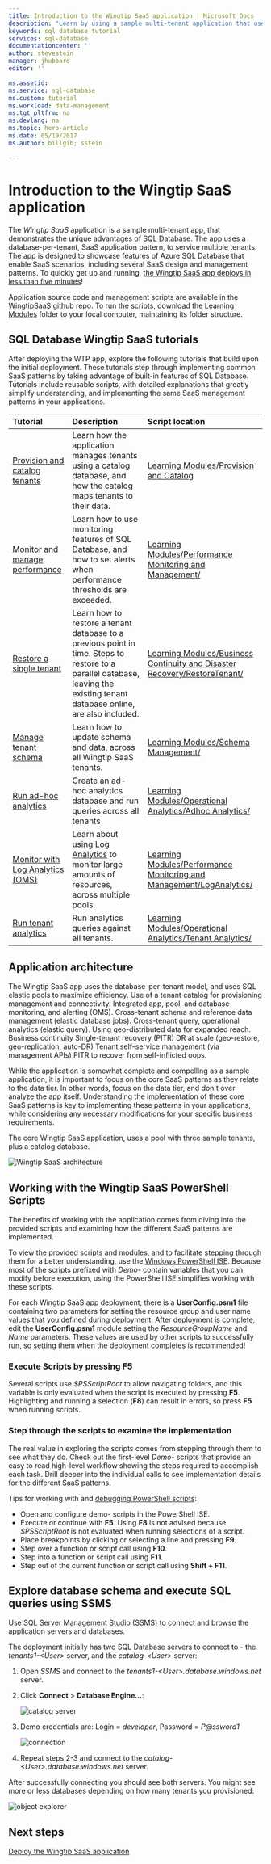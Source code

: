 ```yaml
---
title: Introduction to the Wingtip SaaS application | Microsoft Docs 
description: "Learn by using a sample multi-tenant application that uses Azure SQL Database, the Wingtip SaaS app"
keywords: sql database tutorial
services: sql-database
documentationcenter: ''
author: stevestein
manager: jhubbard
editor: ''

ms.assetid: 
ms.service: sql-database
ms.custom: tutorial
ms.workload: data-management
ms.tgt_pltfrm: na
ms.devlang: na
ms.topic: hero-article
ms.date: 05/19/2017
ms.author: billgib; sstein

---
```

# Introduction to the Wingtip SaaS application

The *Wingtip SaaS* application is a sample multi-tenant app, that demonstrates the unique advantages of SQL Database. The app uses a database-per-tenant, SaaS application pattern, to service multiple tenants. The app is designed to showcase features of Azure SQL Database that enable SaaS scenarios, including several SaaS design and management patterns. To quickly get up and running, [the Wingtip SaaS app deploys in less than five minutes](sql-database-saas-tutorial.md)!

Application source code and management scripts are available in the [WingtipSaaS](https://github.com/Microsoft/WingtipSaaS) github repo. To run the scripts, download the [Learning Modules](https://github.com/Microsoft/WingtipSaaS/tree/master/Learning%20Modules) folder to your local computer, maintaining its folder structure.

## SQL Database Wingtip SaaS tutorials

After deploying the WTP app, explore the following tutorials that build upon the initial deployment. These tutorials step through implementing common SaaS patterns by taking advantage of built-in features of SQL Database. Tutorials include reusable scripts, with detailed explanations that greatly simplify understanding, and implementing the same SaaS management patterns in your applications.


| Tutorial | Description | Script location |
|:--|:--|:--|
|[Provision and catalog tenants](sql-database-saas-tutorial-provision-and-catalog.md)| Learn how the application manages tenants using a catalog database, and how the catalog maps tenants to their data. | [Learning Modules/Provision and Catalog](https://github.com/Microsoft/WingtipSaaS/tree/master/Learning%20Modules/Provision%20and%20Catalog) |
|[Monitor and manage performance](sql-database-saas-tutorial-performance-monitoring.md)| Learn how to use monitoring features of SQL Database, and how to set alerts when performance thresholds are exceeded. | [Learning Modules/Performance Monitoring and Management/](https://github.com/Microsoft/WingtipSaaS/tree/master/Learning%20Modules/Performance%20Monitoring%20and%20Management) |
|[Restore a single tenant](sql-database-saas-tutorial-restore-single-tenant.md)| Learn how to restore a tenant database to a previous point in time. Steps to restore to a parallel database, leaving the existing tenant database online, are also included. | [Learning Modules/Business Continuity and Disaster Recovery/RestoreTenant/](https://github.com/Microsoft/WingtipSaaS/tree/master/Learning%20Modules/Business%20Continuity%20and%20Disaster%20Recovery/RestoreTenant) |
|[Manage tenant schema](sql-database-saas-tutorial-schema-management.md)| Learn how to update schema and data, across all Wingtip SaaS tenants.  | [Learning Modules/Schema Management/](https://github.com/Microsoft/WingtipSaaS/tree/master/Learning%20Modules/Schema%20Management) |
|[Run ad-hoc analytics](sql-database-saas-tutorial-adhoc-analytics.md) | Create an ad-hoc analytics database and run queries across all tenants  | [Learning Modules/Operational Analytics/Adhoc Analytics/](https://github.com/Microsoft/WingtipSaaS/tree/master/Learning%20Modules/Operational%20Analytics/Adhoc%20Analytics) |
|[Monitor with Log Analytics (OMS)](sql-database-saas-tutorial-log-analytics.md) | Learn about using [Log Analytics](../log-analytics/log-analytics-overview.md) to monitor large amounts of resources, across multiple pools. | [Learning Modules/Performance Monitoring and Management/LogAnalytics/](https://github.com/Microsoft/WingtipSaaS/tree/master/Learning%20Modules/Performance%20Monitoring%20and%20Management/LogAnalytics) |
|[Run tenant analytics](sql-database-saas-tutorial-tenant-analytics.md) |  Run analytics queries against all tenants. | [Learning Modules/Operational Analytics/Tenant Analytics/](https://github.com/Microsoft/WingtipSaaS/tree/master/Learning%20Modules/Operational%20Analytics/Tenant%20Analytics) |



## Application architecture

The Wingtip SaaS app uses the database-per-tenant model, and uses SQL elastic pools to maximize efficiency.
Use of a tenant catalog for provisioning management and connectivity.
Integrated app, pool, and database monitoring, and alerting (OMS).
Cross-tenant schema and reference data management (elastic database jobs).
Cross-tenant query, operational analytics (elastic query).
Using geo-distributed data for expanded reach.
Business continuity
    Single-tenant recovery (PITR)
    DR at scale (geo-restore, geo-replication, auto-DR)
Tenant self-service management (via management APIs)
    PITR to recover from self-inflicted oops.

While the application is somewhat complete and compelling as a sample application, it is important to focus on the core SaaS patterns as they relate to the data tier. In other words, focus on the data tier, and don't over analyze the app itself. Understanding the implementation of these core SaaS patterns is key to implementing these patterns in your applications, while considering any necessary modifications for your specific business requirements.

The core Wingtip SaaS application, uses a pool with three sample tenants, plus a catalog database.

![Wingtip SaaS architecture](media/sql-database-wtp-overview/app-architecture.png)




## Working with the Wingtip SaaS PowerShell Scripts

The benefits of working with the application comes from diving into the provided scripts and examining how the different SaaS patterns are implemented.

To view the provided scripts and modules, and to facilitate stepping through them for a better understanding, use the [Windows PowerShell ISE](https://msdn.microsoft.com/powershell/scripting/core-powershell/ise/introducing-the-windows-powershell-ise). Because most of the scripts prefixed with *Demo-* contain variables that you can modify before execution, using the PowerShell ISE simplifies working with these scripts.

For each Wingtip SaaS app deployment, there is a **UserConfig.psm1** file containing two parameters for setting the resource group and user name values that you defined during deployment. After deployment is complete, edit the **UserConfig.psm1** module setting the _ResourceGroupName_ and _Name_  parameters. These values are used by other scripts to successfully run, so setting them when the deployment completes is recommended!



### Execute Scripts by pressing F5

Several scripts use *$PSScriptRoot* to allow navigating folders, and this variable is only evaluated when the script is executed by pressing **F5**.  Highlighting and running a selection (**F8**) can result in errors, so press **F5** when running scripts.

### Step through the scripts to examine the implementation

The real value in exploring the scripts comes from stepping through them to see what they do. Check out the first-level _Demo-_ scripts that provide an easy to read high-level workflow showing the steps required to accomplish each task. Drill deeper into the individual calls to see implementation details for the different SaaS patterns.

Tips for working with and [debugging PowerShell scripts](https://msdn.microsoft.com/powershell/scripting/core-powershell/ise/how-to-debug-scripts-in-windows-powershell-ise):

* Open and configure demo- scripts in the PowerShell ISE.
* Execute or continue with **F5**. Using **F8** is not advised because *$PSScriptRoot* is not evaluated when running selections of a script.
* Place breakpoints by clicking or selecting a line and pressing **F9**.
* Step over a function or script call using **F10**.
* Step into a function or script call using **F11**.
* Step out of the current function or script call using **Shift + F11**.




## Explore database schema and execute SQL queries using SSMS

Use [SQL Server Management Studio (SSMS)](https://docs.microsoft.com/sql/ssms/download-sql-server-management-studio-ssms) to connect and browse the application servers and databases.

The deployment initially has two SQL Database servers to connect to - the *tenants1-&lt;User&gt;* server, and the *catalog-&lt;User&gt;* server:


1. Open *SSMS* and connect to the *tenants1-&lt;User&gt;.database.windows.net* server.
1. Click **Connect** > **Database Engine...**:

   ![catalog server](media/sql-database-wtp-overview/connect.png)

1. Demo credentials are: Login = *developer*, Password = *P@ssword1*

   ![connection](media\sql-database-wtp-overview\tenants1-connect.png)

1. Repeat steps 2-3 and connect to the *catalog-&lt;User&gt;.database.windows.net* server.

After successfully connecting you should see both servers. You might see more or less databases depending on how many tenants you provisioned:

![object explorer](media/sql-database-wtp-overview/object-explorer.png)



## Next steps

[Deploy the Wingtip SaaS application](sql-database-saas-tutorial.md)